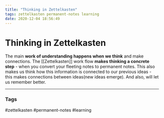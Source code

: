 ```yaml
---
title: "Thinking in Zettelkasten"
tags: zettelkasten permanent-notes learning
date: 2020-12-04 18:56:49
---
```


# Thinking in Zettelkasten

The main **work of understanding happens when we think** and make connections. The [[Zettelkasten]] work flow **makes thinking a concrete step** - when you convert your fleeting notes to permanent notes. This also makes us think how this information is connected to our previous ideas - this makes connections between ideas(new ideas emerge). And also, will let us remember better.

---
### Tags
#zettelkasten #permanent-notes #learning

